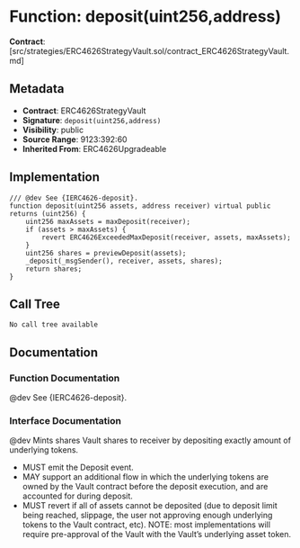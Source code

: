 # Function: deposit(uint256,address)

**Contract**: [src/strategies/ERC4626StrategyVault.sol/contract_ERC4626StrategyVault.md]

## Metadata

- **Contract**: ERC4626StrategyVault
- **Signature**: `deposit(uint256,address)`
- **Visibility**: public
- **Source Range**: 9123:392:60
- **Inherited From**: ERC4626Upgradeable

## Implementation

```solidity
/// @dev See {IERC4626-deposit}. 
function deposit(uint256 assets, address receiver) virtual public returns (uint256) {
    uint256 maxAssets = maxDeposit(receiver);
    if (assets > maxAssets) {
        revert ERC4626ExceededMaxDeposit(receiver, assets, maxAssets);
    }
    uint256 shares = previewDeposit(assets);
    _deposit(_msgSender(), receiver, assets, shares);
    return shares;
}
```

## Call Tree

```
No call tree available
```

## Documentation

### Function Documentation

@dev See {IERC4626-deposit}. 

### Interface Documentation

 @dev Mints shares Vault shares to receiver by depositing exactly amount of underlying tokens.
 - MUST emit the Deposit event.
 - MAY support an additional flow in which the underlying tokens are owned by the Vault contract before the
   deposit execution, and are accounted for during deposit.
 - MUST revert if all of assets cannot be deposited (due to deposit limit being reached, slippage, the user not
   approving enough underlying tokens to the Vault contract, etc).
 NOTE: most implementations will require pre-approval of the Vault with the Vault’s underlying asset token.

